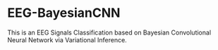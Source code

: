 # EEG-BayesianCNN
This is an EEG Signals Classification based on Bayesian Convolutional Neural Network via Variational Inference.

